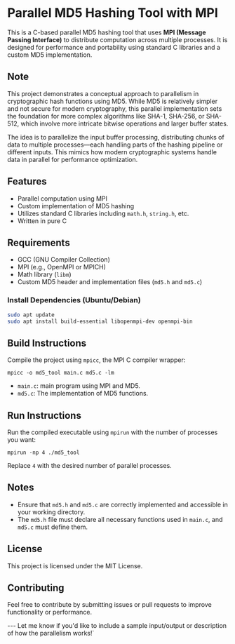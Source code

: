 # Parallel MD5 Hashing Tool with MPI

This is a C-based parallel MD5 hashing tool that uses **MPI (Message Passing Interface)** to distribute computation across multiple processes. It is designed for performance and portability using standard C libraries and a custom MD5 implementation.

##  Note

This project demonstrates a conceptual approach to parallelism in cryptographic hash functions using MD5. While MD5 is relatively simpler and not secure for modern cryptography, this parallel implementation sets the foundation for more complex algorithms like SHA-1, SHA-256, or SHA-512, which involve more intricate bitwise operations and larger buffer states.

The idea is to parallelize the input buffer processing, distributing chunks of data to multiple processes—each handling parts of the hashing pipeline or different inputs. This mimics how modern cryptographic systems handle data in parallel for performance optimization.

##  Features

- Parallel computation using MPI
- Custom implementation of MD5 hashing
- Utilizes standard C libraries including `math.h`, `string.h`, etc.
- Written in pure C

##  Requirements

- GCC (GNU Compiler Collection)
- MPI (e.g., OpenMPI or MPICH)
- Math library (`libm`)
- Custom MD5 header and implementation files (`md5.h` and `md5.c`)

###  Install Dependencies (Ubuntu/Debian)

```bash
sudo apt update
sudo apt install build-essential libopenmpi-dev openmpi-bin

```

##  Build Instructions

Compile the project using `mpicc`, the MPI C compiler wrapper:

```
mpicc -o md5_tool main.c md5.c -lm
```
- `main.c`: main program using MPI and MD5.
- `md5.c`: The implementation of MD5 functions.
    
##  Run Instructions

Run the compiled executable using `mpirun` with the number of processes you want:

```
mpirun -np 4 ./md5_tool
```

Replace `4` with the desired number of parallel processes.

##  Notes

- Ensure that `md5.h` and `md5.c` are correctly implemented and accessible in your working directory.
- The `md5.h` file must declare all necessary functions used in `main.c`, and `md5.c` must define them.
    

##  License

This project is licensed under the MIT License.

##  Contributing

Feel free to contribute by submitting issues or pull requests to improve functionality or performance.

---  Let me know if you'd like to include a sample input/output or description of how the parallelism works!`

